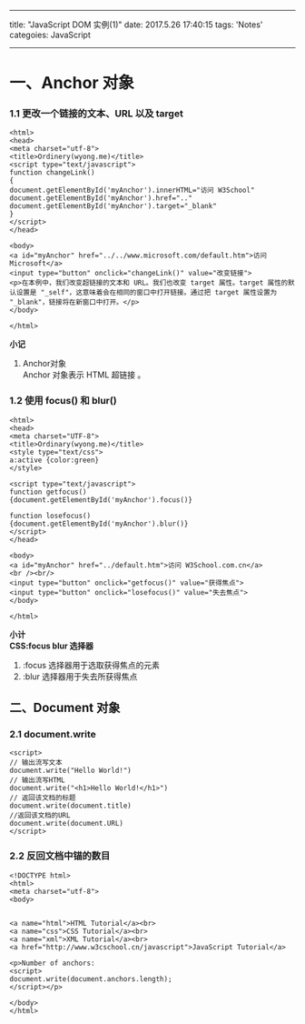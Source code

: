 ----
title: "JavaScript DOM 实例(1)"
date: 2017.5.26 17:40:15 
tags: 'Notes'
categoies: JavaScript
 
---
# 一、Anchor 对象 
### 1.1  更改一个链接的文本、URL 以及 target

	<html>
	<head>
    <meta charset="utf-8">
    <title>Ordinery(wyong.me)</title>
	<script type="text/javascript">
	function changeLink()
	{
	document.getElementById('myAnchor').innerHTML="访问 W3School"
	document.getElementById('myAnchor').href=".."
	document.getElementById('myAnchor').target="_blank"
	}
	</script>
	</head>
	
	<body>
	<a id="myAnchor" href="../../www.microsoft.com/default.htm">访问 Microsoft</a>
	<input type="button" onclick="changeLink()" value="改变链接">
	<p>在本例中，我们改变超链接的文本和 URL。我们也改变 target 属性。target 属性的默认设置是 "_self"，这意味着会在相同的窗口中打开链接。通过把 target 属性设置为 "_blank"，链接将在新窗口中打开。</p>
	</body>
	
	</html>  


**小记**
1. Anchor对象  
Anchor 对象表示 HTML 超链接  。


### 1.2 使用 focus() 和 blur()  

	<html>
	<head>
	<meta charset="UTF-8">
	<title>Ordinary(wyong.me)</title>
	<style type="text/css">
	a:active {color:green}
	</style>
	
	<script type="text/javascript">
	function getfocus()
	{document.getElementById('myAnchor').focus()}
	
	function losefocus()
	{document.getElementById('myAnchor').blur()}
	</script>
	</head>
	
	<body>
	<a id="myAnchor" href="../default.htm">访问 W3School.com.cn</a>
	<br /><br/>
	<input type="button" onclick="getfocus()" value="获得焦点">
	<input type="button" onclick="losefocus()" value="失去焦点">
	</body>
	
	</html>

**小计**  
**CSS:focus blur 选择器**  
1. :focus 选择器用于选取获得焦点的元素  
2. :blur 选择器用于失去所获得焦点

## 二、Document 对象  

### 2.1 document.write  

    <script>  	
	// 输出流写文本
	document.write("Hello World!")
	// 输出流写HTML
	document.write("<h1>Hello World!</h1>")
	// 返回该文档的标题
	document.write(document.title)
	//返回该文档的URL
	document.write(document.URL)  
    </script>  


### 2.2  反回文档中锚的数目  


	<!DOCTYPE html>
	<html>
	<meta charset="utf-8">
	<body>
	
	
	<a name="html">HTML Tutorial</a><br>
	<a name="css">CSS Tutorial</a><br>
	<a name="xml">XML Tutorial</a><br>
	<a href="http://www.w3cschool.cn/javascript">JavaScript Tutorial</a>
	
	<p>Number of anchors:
	<script>
	document.write(document.anchors.length);
	</script></p>
	
	</body>
	</html>  


